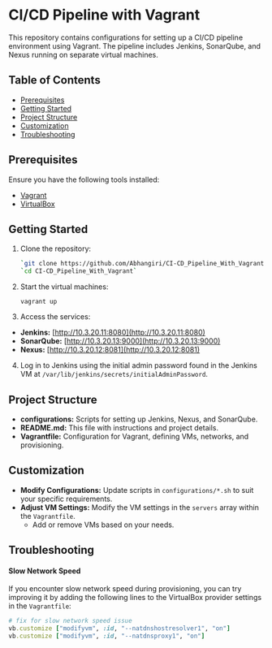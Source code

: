 
# CI/CD Pipeline with Vagrant

This repository contains configurations for setting up a CI/CD pipeline environment using Vagrant. The pipeline includes Jenkins, SonarQube, and Nexus running on separate virtual machines.



## Table of Contents


- [Prerequisites](#prerequisites)
- [Getting Started](#Getting-Started)
- [Project Structure](#project-structure)
- [Customization](#customization)
- [Troubleshooting](#troubleshooting)


## Prerequisites

Ensure you have the following tools installed:

- [Vagrant](https://www.vagrantup.com/downloads)
- [VirtualBox](https://www.virtualbox.org/wiki/Downloads)

## Getting Started

1. Clone the repository:

   ```bash
   `git clone https://github.com/Abhangiri/CI-CD_Pipeline_With_Vagrant.git`
   `cd CI-CD_Pipeline_With_Vagrant`


2. Start the virtual machines:

   `vagrant up`

3. Access the services:

- **Jenkins:** [http://10.3.20.11:8080](http://10.3.20.11:8080)
- **SonarQube:** [http://10.3.20.13:9000](http://10.3.20.13:9000)
- **Nexus:** [http://10.3.20.12:8081](http://10.3.20.12:8081)

4. Log in to Jenkins using the initial admin password found in the Jenkins VM at
 `/var/lib/jenkins/secrets/initialAdminPassword`.




## Project Structure



- **configurations:** Scripts for setting up Jenkins, Nexus, and SonarQube.
- **README.md:** This file with instructions and project details.
- **Vagrantfile:** Configuration for Vagrant, defining VMs, networks, and provisioning.



## Customization

- **Modify Configurations:** Update scripts in `configurations/*.sh` to suit your specific requirements.
- **Adjust VM Settings:** Modify the VM settings in the `servers` array within the `Vagrantfile`.
  - Add or remove VMs based on your needs.

  
## Troubleshooting


#### Slow Network Speed

If you encounter slow network speed during provisioning, you can try improving it by adding the following lines to the VirtualBox provider settings in the `Vagrantfile`:

```ruby
# fix for slow network speed issue
vb.customize ["modifyvm", :id, "--natdnshostresolver1", "on"]
vb.customize ["modifyvm", :id, "--natdnsproxy1", "on"]